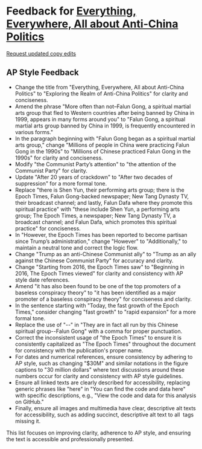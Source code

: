 # Feedback for [Everything, Everywhere, All about Anti-China Politics](https://sabinahung.github.io/falungong/)

[Request updated copy edits](https://github.com/jsoma/data-studio-projects-2024/issues/new/choose)

## AP Style Feedback

- Change the title from "Everything, Everywhere, All about Anti-China Politics" to "Exploring the Realm of Anti-China Politics" for clarity and conciseness.
- Amend the phrase "More often than not–Falun Gong, a spiritual martial arts group that fled to Western countries after being banned by China in 1999, appears in many forms around you" to "Falun Gong, a spiritual martial arts group banned by China in 1999, is frequently encountered in various forms."
- In the paragraph beginning with "Falun Gong began as a spiritual martial arts group," change "Millions of people in China were practicing Falun Gong in the 1990s" to "Millions of Chinese practiced Falun Gong in the 1990s" for clarity and conciseness.
- Modify "the Communist Party’s attention" to "the attention of the Communist Party" for clarity.
- Update "After 20 years of crackdown" to "After two decades of suppression" for a more formal tone.
- Replace "there is Shen Yun, their performing arts group; there is the Epoch Times, Falun Gong-backed newspaper; New Tang Dynasty TV, their broadcast channel; and lastly, Falun Dafa where they promote this spiritual practice" with "these include Shen Yun, a performing arts group; The Epoch Times, a newspaper; New Tang Dynasty TV, a broadcast channel; and Falun Dafa, which promotes this spiritual practice" for conciseness.
- In "However, the Epoch Times has been reported to become partisan since Trump’s administration," change "However" to "Additionally," to maintain a neutral tone and correct the logic flow.
- Change "Trump as an anti-Chinese Communist ally" to "Trump as an ally against the Chinese Communist Party" for accuracy and clarity.
- Change "Starting from 2016, the Epoch Times saw" to "Beginning in 2016, The Epoch Times viewed" for clarity and consistency with AP style date references.
- Amend "it has also been found to be one of the top promoters of a baseless conspiracy theory" to "it has been identified as a major promoter of a baseless conspiracy theory" for conciseness and clarity.
- In the sentence starting with "Today, the fast growth of the Epoch Times," consider changing "fast growth" to "rapid expansion" for a more formal tone.
- Replace the use of "--" in "They are in fact all run by this Chinese spiritual group--Falun Gong" with a comma for proper punctuation.
- Correct the inconsistent usage of "the Epoch Times" to ensure it is consistently capitalized as "The Epoch Times" throughout the document for consistency with the publication's proper name.
- For dates and numerical references, ensure consistency by adhering to AP style, such as changing "$30M" and similar notations in the figure captions to "30 million dollars" where text discussions around these numbers occur for clarity and consistency with AP style guidelines.
- Ensure all linked texts are clearly described for accessibility, replacing generic phrases like "here" in "You can find the code and data here" with specific descriptions, e.g., "View the code and data for this analysis on GitHub."
- Finally, ensure all images and multimedia have clear, descriptive alt texts for accessibility, such as adding succinct, descriptive alt text to all <img> tags missing it.

This list focuses on improving clarity, adherence to AP style, and ensuring the text is accessible and professionally presented.